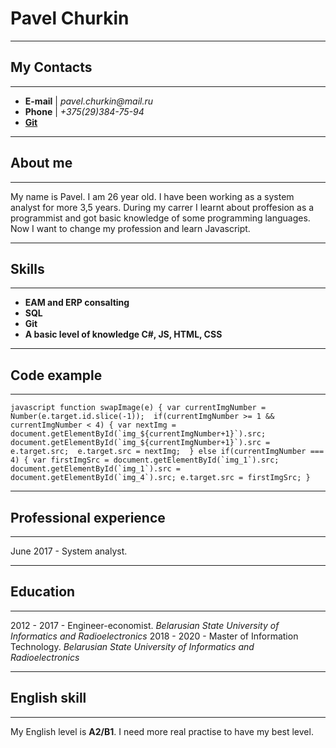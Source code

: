 

# Pavel Churkin
______________

## My Contacts
------------------------------------------
* **E-mail**            |     _pavel.churkin@mail.ru_                    
* **Phone**             |    _+375(29)384-75-94_     
* **[Git](https://github.com/Insikynwa)**              

____________________________

## About me
-------------
My name is Pavel. I am 26 year old. I have been working as a system analyst for more 3,5 years. During my carrer I learnt about proffesion as a programmist and got  basic knowledge of some programming languages. Now I want to change my profession and learn Javascript.

___________________________

## Skills
---------------------------------------
* **EAM and ERP consalting**
* **SQL**
* **Git**
* **A basic level of knowledge C#, JS, HTML, CSS**

____________


## Code example
-------------
`` javascript
    function swapImage(e) {
    	var currentImgNumber = Number(e.target.id.slice(-1)); 
    	if(currentImgNumber >= 1 && currentImgNumber < 4) {
    		var nextImg = document.getElementById(`img_${currentImgNumber+1}`).src; 
    		document.getElementById(`img_${currentImgNumber+1}`).src = e.target.src; 
    		e.target.src = nextImg; 
    	} else if(currentImgNumber === 4) {
    		var firstImgSrc = document.getElementById(`img_1`).src;
    		document.getElementById(`img_1`).src = document.getElementById(`img_4`).src;
			e.target.src = firstImgSrc;
    	}
``        
______

## Professional experience
----------------
June 2017 -     System analyst.

________________________

## Education
---------------------------------------
2012 - 2017 - Engineer-economist. _Belarusian State University of Informatics and Radioelectronics_
2018 - 2020 - Master of Information Technology. _Belarusian State University of Informatics and Radioelectronics_

____________________________________

## English skill
-------------
My English level is **A2/B1**. I need more real practise to have my best level.

